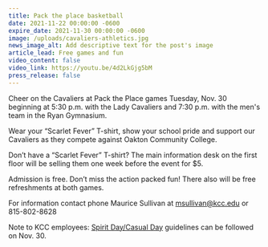 ```yaml
---
title: Pack the place basketball
date: 2021-11-22 00:00:00 -0600
expire_date: 2021-11-30 00:00:00 -0600
image: /uploads/cavaliers-athletics.jpg
news_image_alt: Add descriptive text for the post's image
article_lead: Free games and fun
video_content: false
video_link: https://youtu.be/4d2LkGjg5bM
press_release: false
---
```

Cheer on the Cavaliers at Pack the Place games Tuesday, Nov. 30 beginning at 5:30 p.m. with the Lady Cavaliers and 7:30 p.m. with the men's team in the Ryan Gymnasium.

Wear your “Scarlet Fever” T-shirt, show your school pride and support our Cavaliers as they compete against Oakton Community College.

Don’t have a “Scarlet Fever” T-shirt? The main information desk on the first floor will be selling them one week before the event for $5.

Admission is free. Don’t miss the action packed fun\! There also will be free refreshments at both games.

For information contact phone Maurice Sullivan at msullivan@kcc.edu or 815-802-8628

Note to KCC employees:&nbsp;[Spirit Day/Casual Day](http://www.kcc.edu/FacultyStaff/update/Documents/CasualDenimGuidelines-8-31-2018.pdf)&nbsp;guidelines can be followed on Nov. 30.
